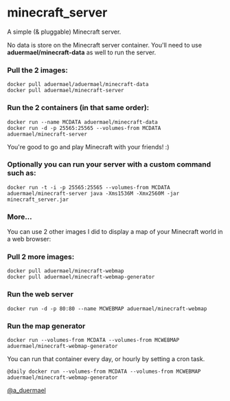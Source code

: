 minecraft_server
================

A simple (& pluggable) Minecraft server. 

No data is store on the Minecraft server container. 
You'll need to use **aduermael/minecraft-data** as well to run the server. 

### Pull the 2 images:
```
docker pull aduermael/aduermael/minecraft-data
docker pull aduermael/minecraft-server
```
### Run the 2 containers (in that same order):
```
docker run --name MCDATA aduermael/minecraft-data
docker run -d -p 25565:25565 --volumes-from MCDATA aduermael/minecraft-server
```

You're good to go and play Minecraft with your friends! :)

### Optionally you can run your server with a custom command such as:

```
docker run -t -i -p 25565:25565 --volumes-from MCDATA aduermael/minecraft-server java -Xms1536M -Xmx2560M -jar minecraft_server.jar
```

### More...

You can use 2 other images I did to display a map of your Minecraft world in a web browser:

### Pull 2 more images:
```
docker pull aduermael/minecraft-webmap
docker pull aduermael/minecraft-webmap-generator
```

### Run the web server
```
docker run -d -p 80:80 --name MCWEBMAP aduermael/minecraft-webmap
```

### Run the map generator
```
docker run --volumes-from MCDATA --volumes-from MCWEBMAP aduermael/minecraft-webmap-generator
```

You can run that container every day, or hourly by setting a cron task. 

```
@daily docker run --volumes-from MCDATA --volumes-from MCWEBMAP aduermael/minecraft-webmap-generator
```

[@a_duermael][2]


  [1]: https://twitter.com/gaetan_dv
  [2]: https://twitter.com/aduermael
